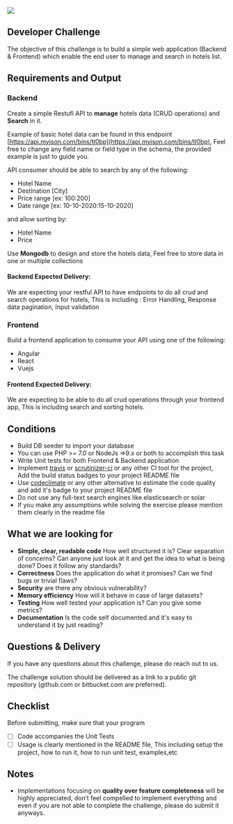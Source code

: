 ![](http://i.imgur.com/V5oC0YA.png)

## Developer Challenge

The objective of this challenge is to build a simple web application (Backend & Frontend) which enable the end user to manage and search in hotels list.


## Requirements and Output

### Backend
Create a simple Restufl API to **manage** hotels data (CRUD operations) and **Search** in it.

Example of basic hotel data can be found in this endpoint [https://api.myjson.com/bins/tl0bp](https://api.myjson.com/bins/tl0bp),
Feel free to change any field name or field type in the schema, the provided example is just to guide you.

API consumer should be able to search by any of the following:

- Hotel Name
- Destination [City]
- Price range [ex: $100:$200]
- Date range [ex: 10-10-2020:15-10-2020]

and allow sorting by:

- Hotel Name
- Price

Use **Mongodb** to design and store the hotels data, Feel free to store data in one or multiple collections

#### Backend Expected Delivery:
We are expecting your restful API to have endpoints to do all crud and search operations for hotels, This is including : Error Handling, Response data pagination, Input validation

### Frontend
Build a frontend application to consume your API using one of the following:
- Angular
- React
- Vuejs

#### Frontend Expected Delivery:
We are expecting to be able to do all crud operations through your frontend app, This is including search and sorting hotels.
## Conditions

- Build DB seeder to import your database
- You can use PHP >= 7.0 or NodeJs =>9.x or both to accomplish this task
- Write Unit tests for both Frontend & Backend application
- Implement [travis](https://travis-ci.org) or [scrutinizer-ci](https://scrutinizer-ci.com) or any other CI tool for the project, Add the build status badges to your project README file
- Use [codeclimate](https://codeclimate.com) or any other alternative to estimate the code quality and add it's badge to your project README file
- Do not use any full-text search engines like elasticsearch or solar
- If you make any assumptions while solving the exercise please mention them clearly in the readme file

## What we are looking for

- **Simple, clear, readable code** How well structured it is? Clear separation of concerns? Can anyone just look at it and get the idea to
what is being done? Does it follow any standards?
- **Correctness** Does the application do what it promises? Can we find bugs or trivial flaws?
- **Security** are there any obvious vulnerability?
- **Memory efficiency** How will it behave in case of large datasets?
- **Testing** How well tested your application is? Can you give some metrics?
- **Documentation** Is the code self documented and it's easy to understand it by just reading?

## Questions & Delivery

If you have any questions about this challenge, please do reach out to us.

The challenge solution should be delivered as a link to a public git repository (github.com or bitbucket.com are preferred).

## Checklist

Before submitting, make sure that your program

- [ ] Code accompanies the Unit Tests
- [ ] Usage is clearly mentioned in the README file, This including setup the project, how to run it, how to run unit test, examples,etc
## Notes

- Implementations focusing on **quality over feature completeness** will be highly appreciated,
don’t feel compelled to implement everything and even if you are not able to complete the challenge,
please do submit it anyways.
